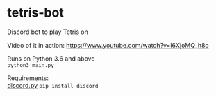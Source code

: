 # tetris-bot
Discord bot to play Tetris on

Video of it in action: https://www.youtube.com/watch?v=l6XjoMQ_h8o

Runs on Python 3.6 and above                      
`python3 main.py`

Requirements:                                               
[discord.py](https://github.com/Rapptz/discord.py) `pip install discord`
